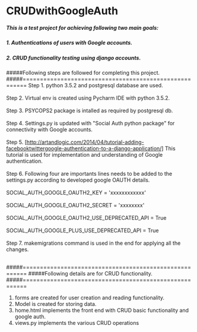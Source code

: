 # CRUDwithGoogleAuth

##### This is a test project for achieving following two main goals:<br>
##### 1. Authentications of users with Google accounts.
##### 2. CRUD functionality testing using django accounts.
#####
#####Following steps are followed for completing this project.
#####=======================================================
Step 1. python 3.5.2 and postgresql database are used.<br><br>
Step 2. Virtual env is created using Pycharm IDE with python 3.5.2.<br><br>
Step 3. PSYCOPS2 package is intalled as required by postgresql db.<br><br>
Step 4. Settings.py is updated with "Social Auth python package" for connectivity with Google accounts.<br><br>
Step 5. [http://artandlogic.com/2014/04/tutorial-adding-facebooktwittergoogle-authentication-to-a-django-application/]
This tutorial is used for implementation and understanding of Google authentication.<br><br>
Step 6. Following four are importants lines needs to be added to the settings.py according to developed google OAUTH details.<br><br>
SOCIAL_AUTH_GOOGLE_OAUTH2_KEY = 'xxxxxxxxxxxx'<br><br> 
SOCIAL_AUTH_GOOGLE_OAUTH2_SECRET = 'xxxxxxxx'<br><br>
SOCIAL_AUTH_GOOGLE_OAUTH2_USE_DEPRECATED_API = True<br><br>
SOCIAL_AUTH_GOOGLE_PLUS_USE_DEPRECATED_API = True<br><br>
Step 7. makemigrations command is used in the end for applying all the changes.<br><br>

#####=======================================================
#####Following details are for CRUD functionality.
#####=======================================================
1. forms are created for user creation and reading functionality.
2. Model is created for storing data.
3. home.html implements the front end with CRUD basic functionality and google auth.
4. views.py implements the various CRUD operations